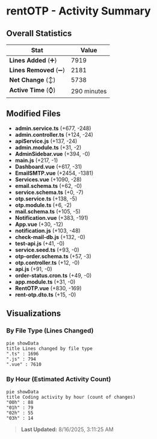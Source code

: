 # rentOTP - Activity Summary 

## Overall Statistics

| Stat                   | Value                                                             |
| ---------------------- | ----------------------------------------------------------------- |
| **Lines Added** (➕)   | 7919                                          |
| **Lines Removed** (➖) | 2181                                        |
| **Net Change** (↕)    | 5738                |
| **Active Time** (⌚)   | 290 minutes |


## Modified Files
- **admin.service.ts** (+677, -248)
- **admin.controller.ts** (+124, -24)
- **apiService.js** (+137, -24)
- **admin.module.ts** (+31, -2)
- **AdminSidebar.vue** (+394, -0)
- **main.js** (+217, -1)
- **Dashboard.vue** (+617, -31)
- **EmailSMTP.vue** (+2454, -1381)
- **Services.vue** (+1090, -28)
- **email.schema.ts** (+62, -0)
- **service.schema.ts** (+0, -7)
- **otp.service.ts** (+138, -5)
- **otp.module.ts** (+6, -2)
- **mail.schema.ts** (+105, -5)
- **Notification.vue** (+383, -191)
- **App.vue** (+30, -12)
- **notification.js** (+103, -48)
- **check-mail-db.js** (+132, -0)
- **test-api.js** (+41, -0)
- **service.seed.ts** (+93, -0)
- **otp-order.schema.ts** (+57, -3)
- **otp.controller.ts** (+12, -0)
- **api.js** (+91, -0)
- **order-status.cron.ts** (+49, -0)
- **app.module.ts** (+31, -0)
- **RentOTP.vue** (+830, -169)
- **rent-otp.dto.ts** (+15, -0)

## Visualizations

### By File Type (Lines Changed)

```mermaid
pie showData
title Lines changed by file type
".ts" : 1696
".js" : 794
".vue" : 7610
```

### By Hour (Estimated Activity Count)

```mermaid
pie showData
title Coding activity by hour (count of changes)
"00h" : 88
"01h" : 79
"02h" : 55
"03h" : 14
```


> **Last Updated:** 8/16/2025, 3:11:25 AM